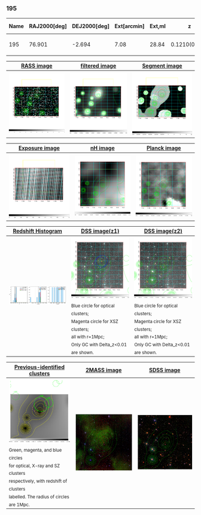 <div STYLE="page-break-after: always;"></div>

### 195

|Name|RAJ2000[deg]|DEJ2000[deg] |Ext[arcmin]| Ext,ml | z | z_src| C|GC(XSZ,Delta_z<0.01)| GC(OPT,Delta_z<0.01)|GC| R_sig[arcmin] | R500[arcmin] | R500[Mpc]| CRsig[c/s] | CR500[c/s] |L500[1E44 erg/s]|F500[1E-12 erg/s/cm^2]| M500[1E14 Msun]|Tx[keV]|Cnt_sig|Beta|Rc[arcmin]|Comment|Alias|
|---|---|---|---|---|---|------|---|--------|---------|----------|---|---|---|---|---|---|---|---|---|---|---|---|---|---|
|195| 76.901| -2.694| 7.08| 28.84| 0.1210(0.006)| z1, z_xsz| B| MCXC| A| A, MCXC, N, W| 27.662| 7.282| 0.952| 0.187(0.060)| 0.167(0.054)| 1.129(0.299)| 2.959(0.783)| 2.76(0.36)| 4.16(0.35)| 135.7| 0.823(-0.134+0.121)| 6.951(-1.646+1.332)| -| k558|

|[RASS image](../image/195/195_img.pdf)|[filtered image](../image/195/195_fil.pdf)|[Segment image](../image/195/195_seg.pdf)|
|-------------------|--------------------|-------------------|
| <img src="../image/195/195_img.png" width="300">  | <img src="../image/195/195_fil.png" width="300">   | <img src="../image/195/195_seg.png" width="300">  |

|[Exposure image](../image/195/195_mex.pdf)| [nH image](../image/195/195_nh.pdf)| [Planck image](../image/195/195_p.pdf)|
|-------------------|--------------------|-------------------|
|<img src="../image/195/195_mex.png" width="300">   | <img src="../image/195/195_nh.png" width="300">    | <img src="../image/195/195_p.png" width="300"> |

|[Redshift Histogram](../image/195/195_zg.pdf) | [DSS image(z1)](../image/195/195_dss_z1.pdf)      |  [DSS image(z2)](../image/195/195_dss_z2.pdf)    |
|-------------------|--------------------|-------------------|
|<img src="../image/195/195_zg.png" width="300"> |<img src="../image/195/195_dss_z1.png" width="300"> <sub><br>Blue circle for optical clusters; <br>Magenta circle for XSZ clusters; <br>all with r=1Mpc; <br>Only GC with Delta_z<0.01 are shown. </sub>| <img src="../image/195/195_dss_z2.png" width="300"><sub><br>Blue circle for optical clusters; <br>Magenta circle for XSZ clusters; <br>all with r=1Mpc; <br>Only GC with Delta_z<0.01 are shown. </sub> |

|[Previous-identified clusters](../image/195/195_gc.pdf) | [2MASS image](../image/195/195_2mass.pdf)      |[SDSS image](../image/195/195_sdss.pdf)   |
|-------------------|-------------------|-------------------|
|<img src=../image/195/195_gc.png width="300"> <br><sub>Green, magenta, and blue circles <br>for optical, X-ray and SZ clusters <br>respectively, with redshift of clusters <br>labelled. The radius of circles <br>are 1Mpc.</sub>|<img src="../image/195/195_2mass.png" width="300">  | <img src="../image/195/195_sdss.png" width="300">  |




